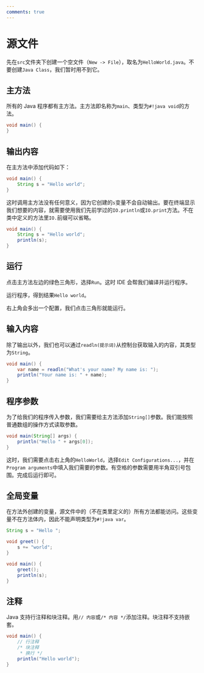 ```yaml
---
comments: true
---
```


# 源文件

先在`src`文件夹下创建一个空文件（`New -> File`），取名为`HelloWorld.java`。不要创建`Java Class`，我们暂时用不到它。

## 主方法

所有的 Java 程序都有主方法。主方法即名称为`main`、类型为`#!java void`的方法。

```java
void main() {
}
```

## 输出内容

在主方法中添加代码如下：

```java
void main() {
    String s = "Hello world";
}
```

这时调用主方法没有任何意义，因为它创建的`s`变量不会自动输出。要在终端显示我们想要的内容，就需要使用我们先前学过的`IO.println`或`IO.print`方法。不在类中定义的方法里`IO.`前缀可以省略。

```java
void main() {
    String s = "Hello world";
    println(s);
}
```

## 运行

点击主方法左边的绿色三角形，选择`Run`。这时 IDE 会帮我们编译并运行程序。

运行程序，得到结果`Hello world`。

右上角会多出一个配置，我们点击三角形就能运行。

## 输入内容

除了输出以外，我们也可以通过`readln(提示词)`从控制台获取输入的内容，其类型为`String`。

```java
void main() {
    var name = readln("What's your name? My name is: ");
    println("Your name is: " + name);
}
```

## 程序参数

为了给我们的程序传入参数，我们需要给主方法添加`String[]`参数。我们能按照普通数组的操作方式读取参数。

```java
void main(String[] args) {
    println("Hello " + args[0]);
}
```

这时，我们需要点击右上角的`HelloWorld`，选择`Edit Configurations...`，并在`Program arguments`中填入我们需要的参数。有空格的参数需要用半角双引号包围。完成后运行即可。

## 全局变量

在方法外创建的变量，源文件中的（不在类里定义的）所有方法都能访问。这些变量不在方法体内，因此不能声明类型为`#!java var`。

```java
String s = "Hello ";

void greet() {
    s += "world";
}

void main() {
    greet();
    println(s);
}
```

## 注释

Java 支持行注释和块注释。用`// 内容`或`/* 内容 */`添加注释。块注释不支持嵌套。

```java
void main() {
    // 行注释
    /* 块注释
     * 换行 */
    println("Hello world");
}
```
